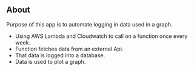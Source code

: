 ## About

Purpose of this app is to automate logging in data used in a graph.

- Using AWS Lambda and Cloudwatch to call on a function once every week.
- Function fetches data from an external Api.
- That data is logged into a database.
- Data is used to plot a graph.

